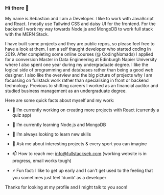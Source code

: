 ### Hi there 👋


My name is Sebastian and I am a Developer. I like to work with JavaScript and React. I mostly use Tailwind CSS and daisy UI for the frontend.
For the backend I work my way towards Node.js and MongoDB to work full stack with the MERN Stack.

I have built some projects and they are public repos, so please feel free to have a look at them. I am a self thaught developer who started coding in 2019. After completing some online courses (@ CodingNomads) I applied for a conversion Master in Data Engineering at Edinburgh Napier University where I also spent one year during my undergraduate degree. I like the logical side of programming and databases rather than being a good web designer. I also like the overview and the big picture of projects why I am focussing on fullstack work rather than specialising in front or backend technology. Previous to shifting careers I worked as an financial auditor and studied business management as an undergraduate degree.

Here are some quick facts about myself and my work:

- 🔭 I’m currently working on creating more projects with React (currently a quiz app)
- 🌱 I’m currently learning Node.js and MongoDB
- 🤔 I’m always looking to learn new skills

- 💬 Ask me about interesting projects & every sport you can imagine

- 📫 How to reach me: info@fullstackseb.com (working website is in progress, email works tough)

- ⚡ Fun fact: I like to get up early and I can't get used to the feeling that you sometimes just feel 'dumb' as a developer


Thanks for looking at my profile and I might talk to you soon!
